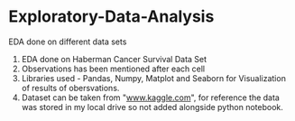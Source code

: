 # Exploratory-Data-Analysis
EDA done on different data sets
1. EDA done on Haberman Cancer Survival Data Set
2. Observations has been mentioned after each cell 
3. Libraries used - Pandas, Numpy, Matplot and Seaborn for Visualization of results of obersvations.
4. Dataset can be taken from "www.kaggle.com", for reference the data was stored in my local drive so not added alongside python notebook.
